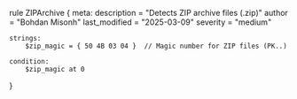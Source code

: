 rule ZIPArchive
{
    meta:
        description = "Detects ZIP archive files (.zip)"
        author = "Bohdan Misonh"
        last_modified = "2025-03-09"
        severity = "medium"

    strings:
        $zip_magic = { 50 4B 03 04 }  // Magic number for ZIP files (PK..)

    condition:
        $zip_magic at 0
}

